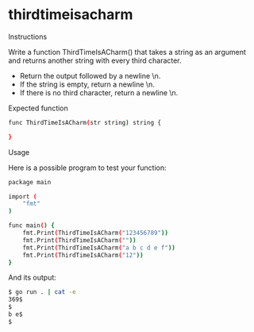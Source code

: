 # thirdtimeisacharm
Instructions

Write a function ThirdTimeIsACharm() that takes a string as an argument and returns another string with every third character.

- Return the output followed by a newline \n.
-  If the string is empty, return a newline \n.
 - If there is no third character, return a newline \n.

Expected function
```bash
func ThirdTimeIsACharm(str string) string {

}
```
Usage

Here is a possible program to test your function:
```bash
package main

import (
	"fmt"
)

func main() {
	fmt.Print(ThirdTimeIsACharm("123456789"))
	fmt.Print(ThirdTimeIsACharm(""))
	fmt.Print(ThirdTimeIsACharm("a b c d e f"))
	fmt.Print(ThirdTimeIsACharm("12"))
}
```
And its output:
```bash
$ go run . | cat -e
369$
$
b e$
$
```
